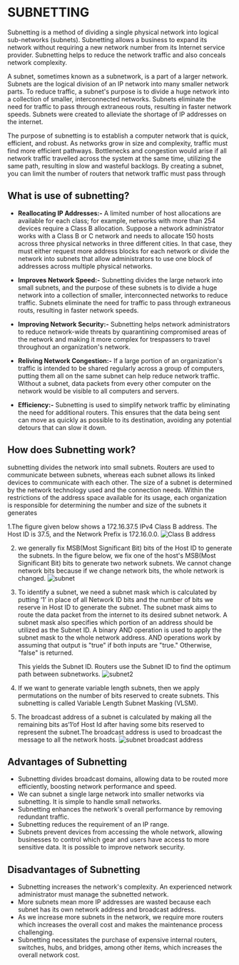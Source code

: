 # SUBNETTING

Subnetting is a method of dividing a single physical network into logical sub-networks (subnets). Subnetting allows a business to expand its network without requiring a new network number from its Internet service provider. Subnetting helps to reduce the network traffic and also conceals network complexity. 

A subnet, sometimes known as a subnetwork, is a part of a larger network. Subnets are the logical division of an IP network into many smaller network parts. To reduce traffic, a subnet's purpose is to divide a huge network into a collection of smaller, interconnected networks. Subnets eliminate the need for traffic to pass through extraneous routs, resulting in faster network speeds. Subnets were created to alleviate the shortage of IP addresses on the internet.

The purpose of subnetting is to establish a computer network that is quick, efficient, and robust. As networks grow in size and complexity, traffic must find more efficient pathways. Bottlenecks and congestion would arise if all network traffic travelled across the system at the same time, utilizing the same path, resulting in slow and wasteful backlogs. By creating a subnet, you can limit the number of routers that network traffic must pass through


## What is use of subnetting?

- **Reallocating IP Addresses:-** A limited number of host allocations are available for each class; for example, networks with more than 254 devices require a Class B allocation. Suppose a network administrator works with a Class B or C network and needs to allocate 150 hosts across three physical networks in three different cities. In that case, they must either request more address blocks for each network or divide the network into subnets that allow administrators to use one block of addresses across multiple physical networks.

- **Improves Network Speed:-** Subnetting divides the large network into small subnets, and the purpose of these subnets is to divide a huge network into a collection of smaller, interconnected networks to reduce traffic. Subnets eliminate the need for traffic to pass through extraneous routs, resulting in faster network speeds.

- **Improving Network Security:-** Subnetting helps network administrators to reduce network-wide threats by quarantining compromised areas of the network and making it more complex for trespassers to travel throughout an organization's network.

- **Reliving Network Congestion:-** If a large portion of an organization's traffic is intended to be shared regularly across a group of computers, putting them all on the same subnet can help reduce network traffic. Without a subnet, data packets from every other computer on the network would be visible to all computers and servers.

- **Efficiency:-** Subnetting is used to simplify network traffic by eliminating the need for additional routers. This ensures that the data being sent can move as quickly as possible to its destination, avoiding any potential detours that can slow it down.

## How does Subnetting work?

subnetting divides the network into small subnets. Routers are used to communicate between subnets, whereas each subnet allows its linked devices to communicate with each other. The size of a subnet is determined by the network technology used and the connection needs. Within the restrictions of the address space available for its usage, each organization is responsible for determining the number and size of the subnets it generates

1.The figure given below shows a 172.16.37.5 IPv4 Class B address. The Host ID is 37.5, and the Network Prefix is 172.16.0.0.
![Class B address](https://scaler.com/topics/images/working-of-subnetting-in-html.webp)

2. we generally fix MSB(Most Significant Bit) bits of the Host ID to generate the subnets. In the figure below, we fix one of the host's MSB(Most Significant Bit) bits to generate two network subnets. We cannot change network bits because if we change network bits, the whole network is changed.
![subnet](https://scaler.com/topics/images/creating-a-subnetting.webp)

3. To identify a subnet, we need a subnet mask which is calculated by putting ‘1’ in place of all Network ID bits and the number of bits we reserve in Host ID to generate the subnet. The subnet mask aims to route the data packet from the internet to its desired subnet network. A subnet mask also specifies which portion of an address should be utilized as the Subnet ID. A binary AND operation is used to apply the subnet mask to the whole network address. AND operations work by assuming that output is "true" if both inputs are "true." Otherwise, "false" is returned.

    This yields the Subnet ID. Routers use the Subnet ID to find the optimum path between subnetworks.
![subnet2](https://scaler.com/topics/images/generating-subnet-mask.webp)

4. If we want to generate variable length subnets, then we apply permutations on the number of bits reserved to create subnets. This subnetting is called Variable Length Subnet Masking (VLSM).

5. The broadcast address of a subnet is calculated by making all the remaining bits as‘1’of Host Id after having some bits reserved to represent the subnet.The broadcast address is used to broadcast the message to all the network hosts.
![subnet broadcast address](https://scaler.com/topics/images/broadcast-address.webp)


## Advantages of Subnetting
- Subnetting divides broadcast domains, allowing data to be routed more efficiently, boosting network performance and speed.
- We can subnet a single large network into smaller networks via subnetting. It is simple to handle small networks.
- Subnetting enhances the network's overall performance by removing redundant traffic.
- Subnetting reduces the requirement of an IP range.
- Subnets prevent devices from accessing the whole network, allowing businesses to control which gear and users have access to more sensitive data. It is possible to improve network security. 


## Disadvantages of Subnetting
- Subnetting increases the network's complexity. An experienced network administrator must manage the subnetted network.
- More subnets mean more IP addresses are wasted because each subnet has its own network address and broadcast address.
- As we increase more subnets in the network, we require more routers which increases the overall cost and makes the maintenance process challenging.
- Subnetting necessitates the purchase of expensive internal routers, switches, hubs, and bridges, among other items, which increases the overall network cost.